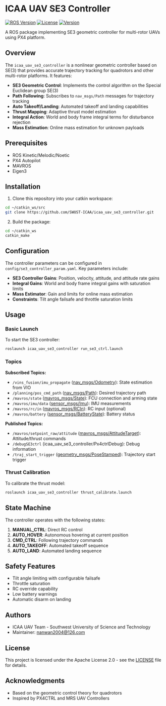 # ICAA UAV SE3 Controller

[![ROS Version](https://img.shields.io/badge/ROS-Kinetic%20%7C%20Melodic%20%7C%20Noetic-blue.svg)](http://wiki.ros.org/)
[![License](https://img.shields.io/badge/License-Apache%202.0-green.svg)](LICENSE)
[![Version](https://img.shields.io/badge/Version-4.0.0-brightgreen.svg)](https://github.com/SWUST-ICAA/icaa_uav_se3_controller/releases)

A ROS package implementing SE3 geometric controller for multi-rotor UAVs using PX4 platform.

## Overview

The `icaa_uav_se3_controller` is a nonlinear geometric controller based on SE(3) that provides accurate trajectory tracking for quadrotors and other multi-rotor platforms. It features:

- **SE3 Geometric Control**: Implements the control algorithm on the Special Euclidean group SE(3)
- **Path Following**: Subscribes to `nav_msgs/Path` messages for trajectory tracking
- **Auto Takeoff/Landing**: Automated takeoff and landing capabilities
- **Thrust Mapping**: Adaptive thrust model estimation
- **Integral Action**: World and body frame integral terms for disturbance rejection
- **Mass Estimation**: Online mass estimation for unknown payloads

## Prerequisites

- ROS Kinetic/Melodic/Noetic
- PX4 Autopilot
- MAVROS
- Eigen3

## Installation

1. Clone this repository into your catkin workspace:
```bash
cd ~/catkin_ws/src
git clone https://github.com/SWUST-ICAA/icaa_uav_se3_controller.git
```

2. Build the package:
```bash
cd ~/catkin_ws
catkin_make
```

## Configuration

The controller parameters can be configured in `config/se3_controller_param.yaml`. Key parameters include:

- **SE3 Controller Gains**: Position, velocity, attitude, and attitude rate gains
- **Integral Gains**: World and body frame integral gains with saturation limits
- **Mass Estimator**: Gain and limits for online mass estimation
- **Constraints**: Tilt angle failsafe and throttle saturation limits

## Usage

### Basic Launch

To start the SE3 controller:
```bash
roslaunch icaa_uav_se3_controller run_se3_ctrl.launch
```

### Topics

**Subscribed Topics:**
- `/vins_fusion/imu_propagate` ([nav_msgs/Odometry](http://docs.ros.org/api/nav_msgs/html/msg/Odometry.html)): State estimation from VIO
- `/planning/pos_cmd_path` ([nav_msgs/Path](http://docs.ros.org/api/nav_msgs/html/msg/Path.html)): Desired trajectory path
- `/mavros/state` ([mavros_msgs/State](http://docs.ros.org/api/mavros_msgs/html/msg/State.html)): FCU connection and arming state
- `/mavros/imu/data` ([sensor_msgs/Imu](http://docs.ros.org/api/sensor_msgs/html/msg/Imu.html)): IMU measurements
- `/mavros/rc/in` ([mavros_msgs/RCIn](http://docs.ros.org/api/mavros_msgs/html/msg/RCIn.html)): RC input (optional)
- `/mavros/battery` ([sensor_msgs/BatteryState](http://docs.ros.org/api/sensor_msgs/html/msg/BatteryState.html)): Battery status

**Published Topics:**
- `/mavros/setpoint_raw/attitude` ([mavros_msgs/AttitudeTarget](http://docs.ros.org/api/mavros_msgs/html/msg/AttitudeTarget.html)): Attitude/thrust commands
- `/debugSE3ctrl` (icaa_uav_se3_controller/Px4ctrlDebug): Debug information
- `/traj_start_trigger` ([geometry_msgs/PoseStamped](http://docs.ros.org/api/geometry_msgs/html/msg/PoseStamped.html)): Trajectory start trigger

### Thrust Calibration

To calibrate the thrust model:
```bash
roslaunch icaa_uav_se3_controller thrust_calibrate.launch
```

## State Machine

The controller operates with the following states:

1. **MANUAL_CTRL**: Direct RC control
2. **AUTO_HOVER**: Autonomous hovering at current position
3. **CMD_CTRL**: Following trajectory commands
4. **AUTO_TAKEOFF**: Automated takeoff sequence
5. **AUTO_LAND**: Automated landing sequence

## Safety Features

- Tilt angle limiting with configurable failsafe
- Throttle saturation
- RC override capability
- Low battery warnings
- Automatic disarm on landing

## Authors

- ICAA UAV Team - Southwest University of Science and Technology
- Maintainer: nanwan2004@126.com

## License

This project is licensed under the Apache License 2.0 - see the [LICENSE](LICENSE) file for details.

## Acknowledgments

- Based on the geometric control theory for quadrotors
- Inspired by PX4CTRL and MRS UAV Controllers